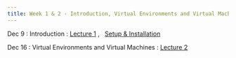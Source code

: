 ```yaml
---
title: Week 1 & 2 - Introduction, Virtual Environments and Virtual Machines
---
```


Dec 9
: Introduction
  : [Lecture 1](../assets/lectures/lecture1/01_introduction.pdf) ,  &nbsp;  [Setup & Installation](https://docs.google.com/document/d/1ixys_vzy5msA1oqRc3-YDKxt-nhSSSv3at1z0qQk8-I/edit?usp=drive_link)

Dec 16
: Virtual Environments and Virtual Machines
  : [Lecture 2](../assets/lectures/lecture2/01_virtual_machines_virtual_environments.pdf)

